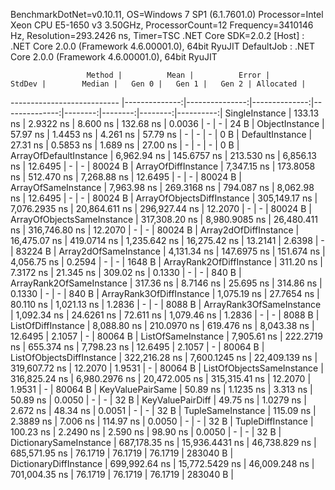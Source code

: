 
BenchmarkDotNet=v0.10.11, OS=Windows 7 SP1 (6.1.7601.0)
Processor=Intel Xeon CPU E5-1650 v3 3.50GHz, ProcessorCount=12
Frequency=3410146 Hz, Resolution=293.2426 ns, Timer=TSC
.NET Core SDK=2.0.2
  [Host]     : .NET Core 2.0.0 (Framework 4.6.00001.0), 64bit RyuJIT
  DefaultJob : .NET Core 2.0.0 (Framework 4.6.00001.0), 64bit RyuJIT


                     Method |          Mean |          Error |        StdDev |        Median |   Gen 0 |   Gen 1 |   Gen 2 | Allocated |
--------------------------- |--------------:|---------------:|--------------:|--------------:|--------:|--------:|--------:|----------:|
             SingleInstance |     133.13 ns |      2.9322 ns |      8.600 ns |     132.68 ns |  0.0036 |       - |       - |      24 B |
             ObjectInstance |      57.97 ns |      1.4453 ns |      4.261 ns |      57.79 ns |       - |       - |       - |       0 B |
            DefaultInstance |      27.31 ns |      0.5853 ns |      1.689 ns |      27.00 ns |       - |       - |       - |       0 B |
     ArrayOfDefaultInstance |   6,962.94 ns |    145.6757 ns |    213.530 ns |   6,856.13 ns | 12.6495 |       - |       - |   80024 B |
        ArrayOfDiffInstance |   7,347.15 ns |    173.8058 ns |    512.470 ns |   7,268.88 ns | 12.6495 |       - |       - |   80024 B |
        ArrayOfSameInstance |   7,963.98 ns |    269.3168 ns |    794.087 ns |   8,062.98 ns | 12.6495 |       - |       - |   80024 B |
 ArrayOfObjectsDiffInstance | 305,149.17 ns |  7,076.2935 ns | 20,864.611 ns | 296,927.44 ns | 12.2070 |       - |       - |   80024 B |
 ArrayOfObjectsSameInstance | 317,308.20 ns |  8,980.9085 ns | 26,480.411 ns | 316,746.80 ns | 12.2070 |       - |       - |   80024 B |
      Array2dOfDiffInstance |  16,475.07 ns |    419.0714 ns |  1,235.642 ns |  16,275.42 ns | 13.2141 |  2.6398 |       - |   83224 B |
      Array2dOfSameInstance |   4,131.34 ns |    147.6975 ns |    151.674 ns |   4,056.75 ns |  0.2594 |       - |       - |    1648 B |
   ArrayRank2OfDiffInstance |     311.20 ns |      7.3172 ns |     21.345 ns |     309.02 ns |  0.1330 |       - |       - |     840 B |
   ArrayRank2OfSameInstance |     317.36 ns |      8.7146 ns |     25.695 ns |     314.86 ns |  0.1330 |       - |       - |     840 B |
   ArrayRank3OfDiffInstance |   1,075.19 ns |     27.7654 ns |     80.110 ns |   1,021.13 ns |  1.2836 |       - |       - |    8088 B |
   ArrayRank3OfSameInstance |   1,092.34 ns |     24.6261 ns |     72.611 ns |   1,079.46 ns |  1.2836 |       - |       - |    8088 B |
         ListOfDiffInstance |   8,088.80 ns |    210.0970 ns |    619.476 ns |   8,043.38 ns | 12.6495 |  2.1057 |       - |   80064 B |
         ListOfSameInstance |   7,905.61 ns |    222.2719 ns |    655.374 ns |   7,798.23 ns | 12.6495 |  2.1057 |       - |   80064 B |
  ListOfObjectsDiffInstance | 322,216.28 ns |  7,600.1245 ns | 22,409.139 ns | 319,607.72 ns | 12.2070 |  1.9531 |       - |   80064 B |
  ListOfObjectsSameInstance | 316,825.24 ns |  6,980.2976 ns | 20,472.005 ns | 315,315.41 ns | 12.2070 |  1.9531 |       - |   80064 B |
           KeyValuePairSame |      50.89 ns |      1.1235 ns |      3.313 ns |      50.89 ns |  0.0050 |       - |       - |      32 B |
           KeyValuePairDiff |      49.75 ns |      1.0279 ns |      2.672 ns |      48.34 ns |  0.0051 |       - |       - |      32 B |
          TupleSameInstance |     115.09 ns |      2.3889 ns |      7.006 ns |     114.97 ns |  0.0050 |       - |       - |      32 B |
          TupleDiffInstance |     100.23 ns |      2.2490 ns |      2.590 ns |      98.90 ns |  0.0050 |       - |       - |      32 B |
     DictionarySameInstance | 687,178.35 ns | 15,936.4431 ns | 46,738.829 ns | 685,571.95 ns | 76.1719 | 76.1719 | 76.1719 |  283040 B |
     DictionaryDiffInstance | 699,992.64 ns | 15,772.5429 ns | 46,009.248 ns | 701,004.35 ns | 76.1719 | 76.1719 | 76.1719 |  283040 B |
